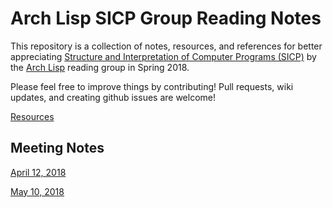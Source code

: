 # Arch Lisp SICP Group Reading Notes 

This repository is a collection of notes, resources, and references for better appreciating [Structure and Interpretation of Computer Programs (SICP)][0] by the [Arch Lisp][1] reading group in Spring 2018.

Please feel free to improve things by contributing!  Pull requests, wiki updates, and creating github issues are welcome!

[0]: http://mitpress.mit.edu/sites/default/files/sicp/index.html
[1]: https://www.meetup.com/Arch-Lisp/

[Resources](resources.md)

## Meeting Notes

[April 12, 2018](2018-04-12.md)

[May 10, 2018](2018-05-10.md)
